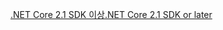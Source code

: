 [<span data-ttu-id="44b86-101">.NET Core 2.1 SDK 이상</span><span class="sxs-lookup"><span data-stu-id="44b86-101">.NET Core 2.1 SDK or later</span></span>](https://www.microsoft.com/net/download/all)